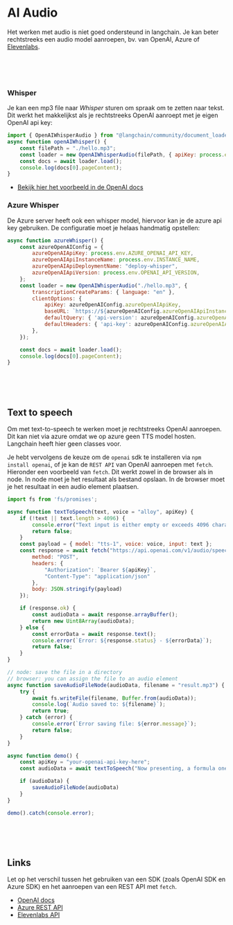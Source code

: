 # AI Audio

Het werken met audio is niet goed ondersteund in langchain. Je kan beter rechtstreeks een audio model aanroepen, bv. van OpenAI, Azure of [Elevenlabs](https://elevenlabs.io/docs/api-reference/text-to-speech/convert).

<Br><br><br>

### Whisper

Je kan een mp3 file naar *Whisper* sturen om spraak om te zetten naar tekst. Dit werkt het makkelijkst als je rechtstreeks OpenAI aanroept met je eigen OpenAI api key:

```js
import { OpenAIWhisperAudio } from "@langchain/community/document_loaders/fs/openai_whisper_audio";
async function openAIWhisper() {
    const filePath = "./hello.mp3";
    const loader = new OpenAIWhisperAudio(filePath, { apiKey: process.env.OPENAI_API_KEY });
    const docs = await loader.load();
    console.log(docs[0].pageContent);
}
```
- [Bekijk hier het voorbeeld in de OpenAI docs](https://platform.openai.com/docs/guides/speech-to-text)

### Azure Whisper

De Azure server heeft ook een whisper model, hiervoor kan je de azure api key gebruiken. De configuratie moet je helaas handmatig opstellen:

```js
async function azureWhisper() {
    const azureOpenAIConfig = {
        azureOpenAIApiKey: process.env.AZURE_OPENAI_API_KEY,
        azureOpenAIApiInstanceName: process.env.INSTANCE_NAME,
        azureOpenAIApiDeploymentName: "deploy-whisper", 
        azureOpenAIApiVersion: process.env.OPENAI_API_VERSION, 
    };
    const loader = new OpenAIWhisperAudio("./hello.mp3", {
        transcriptionCreateParams: { language: "en" },
        clientOptions: {
            apiKey: azureOpenAIConfig.azureOpenAIApiKey,
            baseURL: `https://${azureOpenAIConfig.azureOpenAIApiInstanceName}.openai.azure.com/openai/deployments/${azureOpenAIConfig.azureOpenAIApiDeploymentName}`,
            defaultQuery: { 'api-version': azureOpenAIConfig.azureOpenAIApiVersion },
            defaultHeaders: { 'api-key': azureOpenAIConfig.azureOpenAIApiKey },
        },
    });

    const docs = await loader.load();
    console.log(docs[0].pageContent);
}
```
<br><br><br>

## Text to speech

Om met text-to-speech te werken moet je rechtstreeks OpenAI aanroepen. Dit kan niet via azure omdat we op azure geen TTS model hosten. Langchain  heeft hier geen classes voor.

Je hebt vervolgens de keuze om de `openai` sdk te installeren via `npm install openai`, of je kan de `REST API` van OpenAI aanroepen met `fetch`. Hieronder een voorbeeld van `fetch`. Dit werkt zowel in de browser als in node. In node moet je het resultaat als bestand opslaan. In de browser moet je het resultaat in een audio element plaatsen.

```js
import fs from 'fs/promises';

async function textToSpeech(text, voice = "alloy", apiKey) {
    if (!text || text.length > 4096) {
        console.error("Text input is either empty or exceeds 4096 characters.");
        return false;
    }
    const payload = { model: "tts-1", voice: voice, input: text };
    const response = await fetch("https://api.openai.com/v1/audio/speech", {
        method: "POST",
        headers: {
            "Authorization": `Bearer ${apiKey}`,
            "Content-Type": "application/json"
        },
        body: JSON.stringify(payload)
    });

    if (response.ok) {
        const audioData = await response.arrayBuffer();
        return new Uint8Array(audioData);
    } else {
        const errorData = await response.text();
        console.error(`Error: ${response.status} - ${errorData}`);
        return false;
    }
}

// node: save the file in a directory
// browser: you can assign the file to an audio element
async function saveAudioFileNode(audioData, filename = "result.mp3") {
    try {
        await fs.writeFile(filename, Buffer.from(audioData));
        console.log(`Audio saved to: ${filename}`);
        return true;
    } catch (error) {
        console.error(`Error saving file: ${error.message}`);
        return false;
    }
}

async function demo() {
    const apiKey = "your-openai-api-key-here";
    const audioData = await textToSpeech("Now presenting, a formula one race between hamsters and wombats!", "alloy", apiKey);

    if (audioData) {
        saveAudioFileNode(audioData)
    }
}

demo().catch(console.error);
```

<br><br><br>

## Links

Let op het verschil tussen het gebruiken van een SDK (zoals OpenAI SDK en Azure SDK) en het aanroepen van een REST API met `fetch`. 

- [OpenAI docs](https://platform.openai.com/docs/api-reference/chat/create?lang=node.js)
- [Azure REST API](https://learn.microsoft.com/en-us/rest/api/azure/)
- [Elevenlabs API](https://elevenlabs.io/docs/api-reference/text-to-speech/convert)


